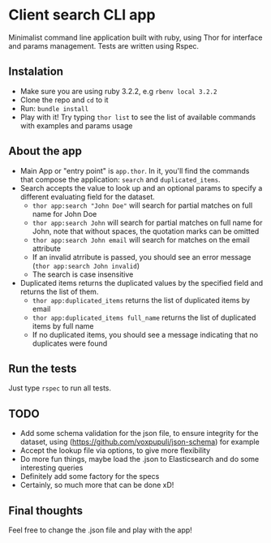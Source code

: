 # Client search CLI app

Minimalist command line application built with ruby, using Thor for interface and params management. Tests are written using Rspec.

## Instalation
- Make sure you are using ruby 3.2.2, e.g ```rbenv local 3.2.2```
- Clone the repo and ```cd``` to it
- Run: ```bundle install```
- Play with it! Try typing ```thor list``` to see the list of available commands with examples and params usage

## About the app
- Main App or "entry point" is ```app.thor```. In it, you'll find the commands that compose the application: ```search``` and ```duplicated_items```.
- Search accepts the value to look up and an optional params to specify a different evaluating field for the dataset.
    - ```thor app:search "John Doe"``` will search for partial matches on full name for John Doe
    - ```thor app:search John``` will search for partial matches on full name for John, note that without spaces, the quotation marks can be omitted
    - ```thor app:search John email``` will search for matches on the email attribute
    - If an invalid atrribute is passed, you should see an error message (```thor app:search John invalid```)
    - The search is case insensitive
- Duplicated items returns the duplicated values by the specified field and returns the list of them.
    - ```thor app:duplicated_items``` returns the list of duplicated items by email
    - ```thor app:duplicated_items full_name``` returns the list of duplicated items by full name
    - If no duplicated items, you should see a message indicating that no duplicates were found

## Run the tests
Just type ```rspec``` to run all tests.

## TODO
- Add some schema validation for the json file, to ensure integrity for the dataset, using (https://github.com/voxpupuli/json-schema) for example
- Accept the lookup file via options, to give more flexibility
- Do more fun things, maybe load the .json to Elasticsearch and do some interesting queries
- Definitely add some factory for the specs
- Certainly, so much more that can be done xD!

## Final thoughts
Feel free to change the .json file and play with the app!
